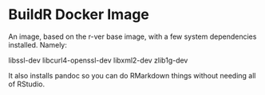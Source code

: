 # BuildR Docker Image

An image, based on the r-ver base image, with a few system dependencies installed. Namely:

libssl-dev
libcurl4-openssl-dev
libxml2-dev
zlib1g-dev

It also installs pandoc so you can do RMarkdown things without needing all of RStudio.
